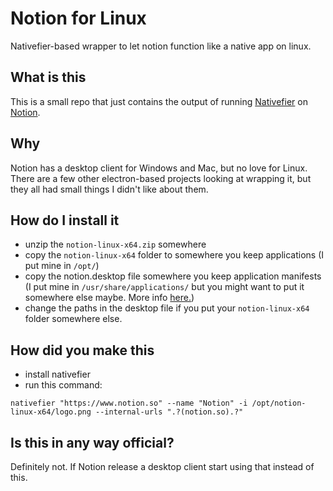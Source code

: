 # Notion for Linux
Nativefier-based wrapper to let notion function like a native app on linux.

## What is this
This is a small repo that just contains the output of running [Nativefier](https://github.com/jiahaog/nativefier) on [Notion](https://www.notion.so/).

## Why
Notion has a desktop client for Windows and Mac, but no love for Linux. There are a few other electron-based projects looking at wrapping it, but they all had small things I didn't like about them.

## How do I install it
- unzip the `notion-linux-x64.zip` somewhere
- copy the `notion-linux-x64` folder to somewhere you keep applications (I put mine in `/opt/`)
- copy the notion.desktop file somewhere you keep application manifests (I put mine in `/usr/share/applications/` but you might want to put it somewhere else maybe. More info [here.](https://developer.gnome.org/integration-guide/stable/desktop-files.html.en))
- change the paths in the desktop file if you put your `notion-linux-x64` folder somewhere else.

## How did you make this
- install nativefier
- run this command:

`nativefier "https://www.notion.so" --name "Notion" -i /opt/notion-linux-x64/logo.png --internal-urls ".?(notion.so).?"`

## Is this in any way official?
Definitely not. If Notion release a desktop client start using that instead of this.
